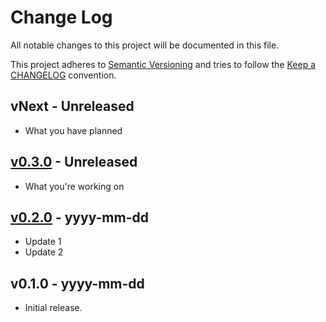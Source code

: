 # Change Log

All notable changes to this project will be documented in this file.

This project adheres to [Semantic Versioning](http://semver.org/) and tries to follow the [Keep a CHANGELOG](http://keepachangelog.com) convention.

## vNext - Unreleased

- What you have planned

## [v0.3.0](https://github.com/ericwbailey/lowvision.support/compare/v0.1.0...v0.2.0) - Unreleased

- What you're working on

## [v0.2.0](https://github.com/ericwbailey/lowvision.support/compare/v0.1.0...v0.2.0) - yyyy-mm-dd

- Update 1
- Update 2

## v0.1.0 - yyyy-mm-dd

- Initial release.
